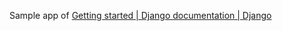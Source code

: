 Sample app of [Getting started | Django documentation | Django](https://docs.djangoproject.com/en/1.7/intro/)

